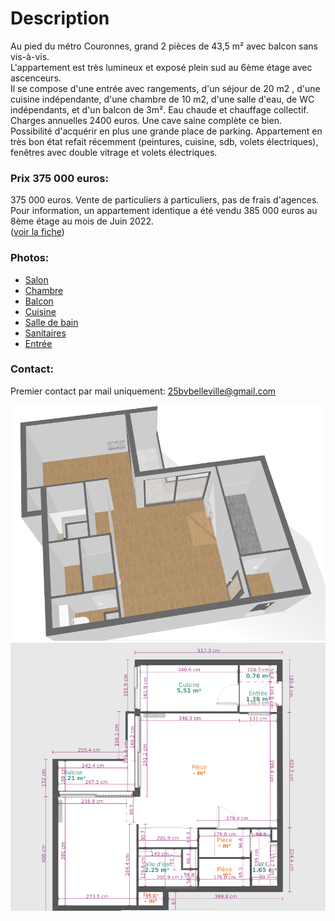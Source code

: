 # Description

Au pied du métro Couronnes, grand 2 pièces de 43,5 m² avec balcon sans vis-à-vis.  
L'appartement est très lumineux et exposé plein sud au 6ème étage avec ascenceurs.  
Il se compose d'une entrée avec rangements, d'un séjour de 20 m2 , d'une cuisine indépendante, d'une chambre de 10 m2, d'une salle  d'eau, de WC indépendants, et d'un balcon de 3m². 
Eau chaude et chauffage collectif.  Charges annuelles 2400 euros.
Une cave saine complète ce bien. Possibilité d'acquérir en plus une grande place de parking.
Appartement en très bon état refait récemment (peintures, cuisine, sdb, volets électriques), fenêtres avec double vitrage et volets électriques.

### Prix 375 000 euros:
375 000 euros.
Vente de particuliers à particuliers, pas de frais d'agences.  
Pour information, un appartement identique a été vendu 385 000 euros au 8ème étage au mois de Juin 2022.  
([voir la fiche](plaza.pdf))

### Photos:
- [Salon](salon.md)
- [Chambre](chambre.md)
- [Balcon](balcon.md)
- [Cuisine](cuisine.md)
- [Salle de bain](sdb.md)
- [Sanitaires](wc.md)
- [Entrée](entree.md)


### Contact:  
Premier contact par mail uniquement: 25bvbelleville@gmail.com  

![](images/plan/3d_1.png) 
![](images/plan/plan.png) 